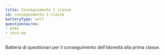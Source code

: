 ```yaml
---
title: Conseguimento 1 classe
id: conseguimento-1-classe
batteryType: self
questionnaires:
- poms
- core-om
---
```

Batteria di questionari per il conseguimento dell'idoneità alla prima classe.
